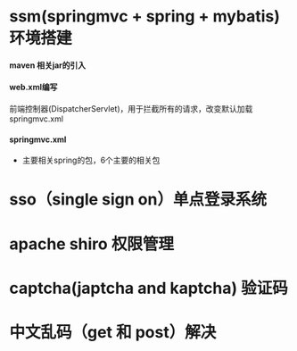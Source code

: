 # ssm(springmvc + spring + mybatis) 环境搭建
#### maven 相关jar的引入

#### web.xml编写
前端控制器(DispatcherServlet)，用于拦截所有的请求，改变默认加载springmvc.xml
#### springmvc.xml 
-  主要相关spring的包，6个主要的相关包
# sso（single sign on）单点登录系统
# apache shiro 权限管理
# captcha(japtcha and kaptcha) 验证码
# 中文乱码（get 和 post）解决
